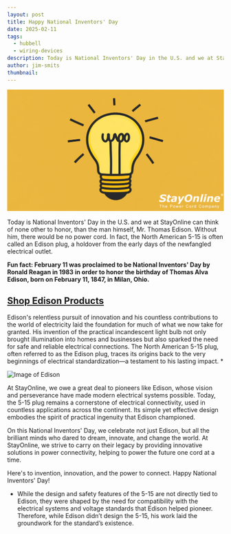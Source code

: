 ```yaml
---
layout: post
title: Happy National Inventors' Day
date: 2025-02-11
tags:
  - hubbell
  - wiring-devices
description: Today is National Inventors' Day in the U.S. and we at StayOnline can think of none other to honor, than the man himself, Mr. Thomas Edison. Without him, there would be no power cord.
author: jim-smits
thumbnail:
---
```

![A graphic depicting a cartoon lightbulb.](/assets/images/posts/edison-light-bulb-1.png "Happy National Inventors' Day")

Today is National Inventors' Day in the U.S. and we at StayOnline can think of none other to honor, than the man himself, Mr. Thomas Edison. Without him, there would be no power cord. In fact, the North American 5-15 is often called an Edison plug, a holdover from the early days of the newfangled electrical outlet.

**Fun fact: February 11 was proclaimed to be National Inventors' Day by Ronald Reagan in 1983 in order to honor the birthday of Thomas Alva Edison, born on February 11, 1847, in Milan, Ohio.**

## [Shop Edison Products](https://www.stayonline.com/edison/)

Edison's relentless pursuit of innovation and his countless contributions to the world of electricity laid the foundation for much of what we now take for granted. His invention of the practical incandescent light bulb not only brought illumination into homes and businesses but also sparked the need for safe and reliable electrical connections. The North American 5-15 plug, often referred to as the Edison plug, traces its origins back to the very beginnings of electrical standardization—a testament to his lasting impact. *

![Image of Edison](https://www.stayonline.com/images/blog/thomas_alva_edison.jpg)

At StayOnline, we owe a great deal to pioneers like Edison, whose vision and perseverance have made modern electrical systems possible. Today, the 5-15 plug remains a cornerstone of electrical connectivity, used in countless applications across the continent. Its simple yet effective design embodies the spirit of practical ingenuity that Edison championed.

On this National Inventors' Day, we celebrate not just Edison, but all the brilliant minds who dared to dream, innovate, and change the world. At StayOnline, we strive to carry on their legacy by providing innovative solutions in power connectivity, helping to power the future one cord at a time.

Here's to invention, innovation, and the power to connect. Happy National Inventors' Day!

* While the design and safety features of the 5-15 are not directly tied to Edison, they were shaped by the need for compatibility with the electrical systems and voltage standards that Edison helped pioneer. Therefore, while Edison didn’t design the 5-15, his work laid the groundwork for the standard’s existence.